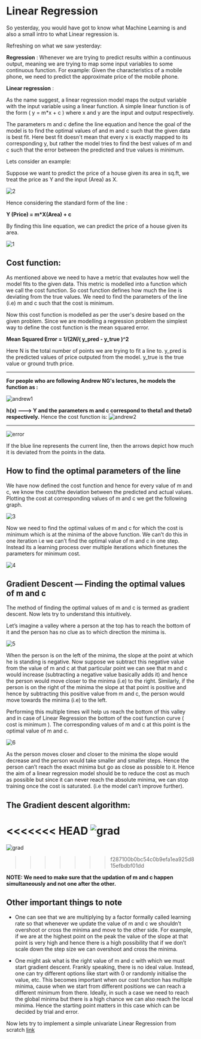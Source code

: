 # Linear Regression

So yesterday, you would have got to know what Machine Learning is and also a small intro to what Linear regression is.

Refreshing on what we saw yesterday:

**Regression** : Whenever we are trying to predict results within a continuous output, meaning we are trying to map some input variables to some continuous function. For example: Given the characteristics of a mobile phone, we need to predict the approximate price of the mobile phone.

**Linear regression** :

As the name suggest, a linear regression model maps the output variable with the input variable using a linear function. A simple linear function is of the form ( y = m*x + c ) where x and y are the input and output respectively.

The parameters m and c define the line equation and hence the goal of the model is to find the optimal values of and m and c such that the given data is best fit. Here best fit doesn't mean that every x is exactly mapped to its corresponding y, but rather the model tries to find the best values of m and c such that the error between the predicted and true values is minimum.

Lets consider an example:

Suppose we want to predict the price of a house given its area in sq.ft, we treat the price as Y and the input (Area) as X. 

![2](data/2.png)

Hence considering the standard form of the line :

**Y (Price) = m*X(Area) + c**

By finding this line equation, we can predict the price of a house given its area. 

![1](data/1.png)

## Cost function:

As mentioned above we need to have a metric that evalautes how well the model fits to the given data. This metric is modelled into a function which we call the cost function. So cost function defines how much the line is deviating from the true values. We need to find the parameters of the line (i.e) m and c such that the cost is minimum.

Now this cost function is modelled as per the user's desire based on the given problem. Since we are modelling a regression problem the simplest way to define the cost function is the mean squared error.

**Mean Squared Error = 1/(2*N)*( y_pred - y_true )^2**

Here N is the total number of points we are trying to fit a line to. y_pred is the predicted values of price outputed from the model. y_true is the true value or ground truth price.

------
**For people who are following Andrew NG's lectures, he models the function as :**

![andrew1](data/andrew1.png)

**h(x) ---> Y and the parameters m and c correspond to theta1 and theta0 respectively.**
Hence the cost function is:
![andrew2](data/andrew-cost.png)

------

![error](data/cost-error.png)

If the blue line represents the current line, then the arrows depict how much it is deviated from the points in the data.

## How to find the optimal parameters of the line

We have now defined the cost function and hence for every value of m and c, we know the cost/the deviation between the predicted and actual values. Plotting the cost at corresponding values of m and c we get the following graph.

![3](data/3.png)

Now we need to find the optimal values of m and c for which the cost is minimum which is at the minima of the above function. We can’t do this in one iteration i.e we can’t find the optimal value of m and c in one step. Instead its a learning process over multiple iterations which finetunes the parameters for minimum cost.

![4](data/4.gif)

## Gradient Descent — Finding the optimal values of m and c

The method of finding the optimal values of m and c is termed as gradient descent. Now lets try to understand this intuitively.

Let’s imagine a valley where a person at the top has to reach the bottom of it and the person has no clue as to which direction the minima is.

![5](data/5.png)

When the person is on the left of the minima, the slope at the point at which he is standing is negative. Now suppose we subtract this negative value from the value of m and c at that particular point we can see that m and c would increase (subtracting a negative value basically adds it) and hence the person would move closer to the minima (i.e) to the right. Similarly, if the person is on the right of the minima the slope at that point is positive and hence by subtracting this positive value from m and c, the person would move towards the minima (i.e) to the left.

Performing this multiple times will help us reach the bottom of this valley and in case of Linear Regression the bottom of the cost function curve ( cost is minimum ). The corresponding values of m and c at this point is the optimal value of m and c.

![6](data/6.gif)

As the person moves closer and closer to the minima the slope would decrease and the person would take smaller and smaller steps. Hence the person can’t reach the exact minima but go as close as possible to it. Hence the aim of a linear regression model should be to reduce the cost as much as possible but since it can never reach the absolute minima, we can stop training once the cost is saturated. (i.e the model can’t improve further).

## The Gradient descent algorithm:

<<<<<<< HEAD
![grad](data/grad-des.jpeg)
=======
![grad](data/image.png)
>>>>>>> f287100b0bc54c0b9efa1ea925d815efbdbf01dd

**NOTE: We need to make sure that the updation of m and c happen simultaneously and not one after the other.**

## Other important things to note

- One can see that we are multiplying by a factor formally called learning rate so that whenever we update the value of m and c we shouldn’t overshoot or cross the minima and move to the other side. For example, if we are at the highest point on the peak the value of the slope at that point is very high and hence there is a high possibility that if we don’t scale down the step size we can overshoot and cross the minima.

- One might ask what is the right value of m and c with which we must start gradient descent. Frankly speaking, there is no ideal value. Instead, one can try different options like start with 0 or randomly initialise the value, etc. This becomes important when our cost function has multiple minima, cause when we start from different positions we can reach a different minimum from there. Ideally, in such a case we need to reach the global minima but there is a high chance we can also reach the local minima. Hence the starting point matters in this case which can be decided by trial and error.

Now lets try to implement a simple univariate Linear Regression from scratch [link](Linear-Regression%20Notebook.ipynb)
